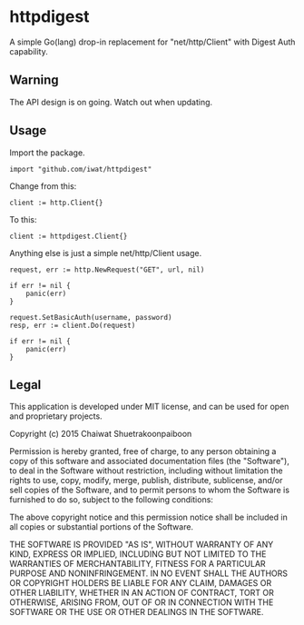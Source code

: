 # httpdigest
A simple Go(lang) drop-in replacement for "net/http/Client" with Digest Auth capability.

## Warning
The API design is on going. Watch out when updating.

## Usage
Import the package.

    import "github.com/iwat/httpdigest"

Change from this:

    client := http.Client{}

To this:

    client := httpdigest.Client{}

Anything else is just a simple net/http/Client usage.

    request, err := http.NewRequest("GET", url, nil)
    
    if err != nil {
        panic(err)
    }
    
	request.SetBasicAuth(username, password)
	resp, err := client.Do(request)
    
    if err != nil {
        panic(err)
    }

## Legal
This application is developed under MIT license, and can be used for open and proprietary projects.

Copyright (c) 2015 Chaiwat Shuetrakoonpaiboon

Permission is hereby granted, free of charge, to any person obtaining a copy
of this software and associated documentation files (the "Software"), to deal
in the Software without restriction, including without limitation the rights
to use, copy, modify, merge, publish, distribute, sublicense, and/or sell
copies of the Software, and to permit persons to whom the Software is
furnished to do so, subject to the following conditions:

The above copyright notice and this permission notice shall be included in all
copies or substantial portions of the Software.

THE SOFTWARE IS PROVIDED "AS IS", WITHOUT WARRANTY OF ANY KIND, EXPRESS OR
IMPLIED, INCLUDING BUT NOT LIMITED TO THE WARRANTIES OF MERCHANTABILITY,
FITNESS FOR A PARTICULAR PURPOSE AND NONINFRINGEMENT. IN NO EVENT SHALL THE
AUTHORS OR COPYRIGHT HOLDERS BE LIABLE FOR ANY CLAIM, DAMAGES OR OTHER
LIABILITY, WHETHER IN AN ACTION OF CONTRACT, TORT OR OTHERWISE, ARISING FROM,
OUT OF OR IN CONNECTION WITH THE SOFTWARE OR THE USE OR OTHER DEALINGS IN THE
SOFTWARE.
